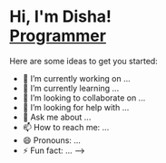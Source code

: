 <h1>Hi, I'm Disha! <br/><a href="https://github.com/joshmadakor1">Programmer</a> <a href="https://www.linkedin.com/in/disha-shenoy-414513322/"></a> </h1>







Here are some ideas to get you started:

- 🔭 I’m currently working on ...
- 🌱 I’m currently learning ...
- 👯 I’m looking to collaborate on ...
- 🤔 I’m looking for help with ...
- 💬 Ask me about ...
- 📫 How to reach me: ...
- 😄 Pronouns: ...
- ⚡ Fun fact: ...
-->
